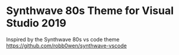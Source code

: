 # Synthwave 80s Theme for Visual Studio 2019

Inspired by the Synthwave 80s vs code theme <https://github.com/robb0wen/synthwave-vscode>